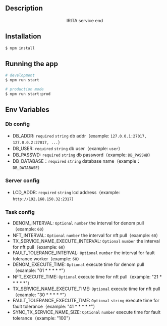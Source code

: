  
  

## Description

<p align="center">IRITA service end</p>

## Installation

```bash
$ npm install
```

## Running the app

```bash
# development
$ npm run start

# production mode
$ npm run start:prod
```
## Env Variables

### Db config
- DB_ADDR: `required` `string` db addr（example: `127.0.0.1:27017, 127.0.0.2:27017, ...`）
- DB_USER: `required` `string` db user（example: `user`）
- DB_PASSWD: `required` `string` db password（example: `DB_PASSWD`）
- DB_DATABASE：`required` `string` database name（example：`DB_DATABASE`）

### Server config

- LCD_ADDR: `required` `string`  lcd address（example: `http://192.168.150.32:2317`）

### Task config

- DENOM_INTERVAL: `Optional` `number`  the interval for denom pull（example: `60`）
- NFT_INTERVAL: `Optional` `number`  the interval for nft pull（example: `60`）
- TX_SERVICE_NAME_EXECUTE_INTERVAL: `Optional` `number`  the interval for nft pull（example: `60`）
- FAULT_TOLERANCE_INTERVAL: `Optional` `number`  the interval for fault tolerance worker（example: `60`）
- DENOM_EXECUTE_TIME: `Optional`  execute time for denom pull（example: "01 * * * * *"）
- NFT_EXECUTE_TIME: `Optional`  execute time for nft pull（example: "21 * * * * *"）
- TX_SERVICE_NAME_EXECUTE_TIME: `Optional`  execute time for nft pull（example: "30 * * * * *"）
- FAULT_TOLERANCE_EXECUTE_TIME: `Optional` `string`  execute time for fault tolerance（example: "41 * * * * *"）
- SYNC_TX_SERVICE_NAME_SIZE: `Optional` `number`  execute time for fault tolerance（example: "100"）
